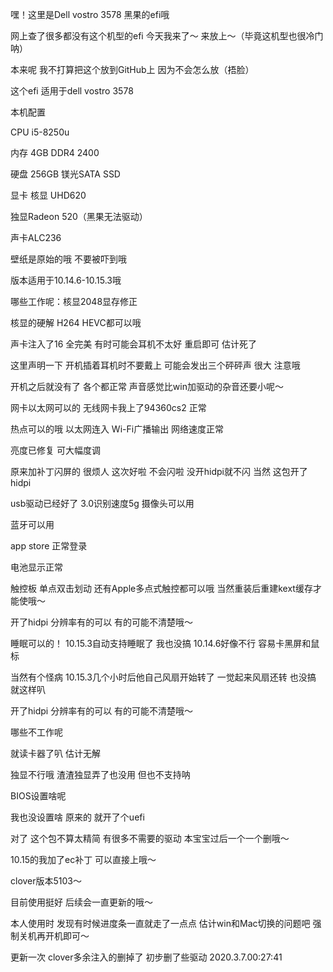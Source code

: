 嘿！这里是Dell vostro 3578 黑果的efi哦

网上查了很多都没有这个机型的efi 今天我来了～ 来放上～（毕竟这机型也很冷门呐）

本来呢 我不打算把这个放到GitHub上 因为不会怎么放（捂脸）

这个efi 适用于dell vostro 3578 

本机配置 

CPU i5-8250u
       
内存 4GB DDR4 2400
       
硬盘 256GB 镁光SATA SSD
       
显卡 核显 UHD620
           
独显Radeon 520（黑果无法驱动）

声卡ALC236

壁纸是原始的哦 不要被吓到哦

版本适用于10.14.6-10.15.3哦

哪些工作呢：核显2048显存修正

核显的硬解 H264 HEVC都可以哦

声卡注入了16 全完美 有时可能会耳机不太好 重启即可 估计死了

这里声明一下 开机插着耳机时不要戴上 可能会发出三个砰砰声 很大 注意哦 

开机之后就没有了 各个都正常 声音感觉比win加驱动的杂音还要小呢～

网卡以太网可以的 无线网卡我上了94360cs2 正常

热点可以的哦 以太网连入 Wi-Fi广播输出 网络速度正常

亮度已修复 可大幅度调

原来加补丁闪屏的 很烦人 这次好啦 不会闪啦 没开hidpi就不闪 当然 这包开了hidpi

usb驱动已经好了 3.0识别速度5g 摄像头可以用

蓝牙可以用

app store 正常登录

电池显示正常

触控板 单点双击划动 还有Apple多点式触控都可以哦 当然重装后重建kext缓存才能使哦～

开了hidpi 分辨率有的可以 有的可能不清楚哦～

睡眠可以的！ 10.15.3自动支持睡眠了 我也没搞 10.14.6好像不行 容易卡黑屏和鼠标

当然有个怪病 10.15.3几个小时后他自己风扇开始转了 一觉起来风扇还转 也没搞 就这样叭

开了hidpi 分辨率有的可以 有的可能不清楚哦～

哪些不工作呢

就读卡器了叭 估计无解

独显不行哦 渣渣独显弄了也没用 但也不支持呐

BIOS设置啥呢 

我也没设置啥 原来的 就开了个uefi

对了 这个包不算太精简 有很多不需要的驱动 本宝宝过后一个一个删哦～

10.15的我加了ec补丁 可以直接上哦～

clover版本5103～

目前使用挺好 后续会一直更新的哦～

本人使用时 发现有时候进度条一直就走了一点点 估计win和Mac切换的问题吧 强制关机再开机即可～

更新一次 clover多余注入的删掉了 初步删了些驱动 2020.3.7.00:27:41

